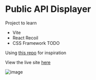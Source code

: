 # Public API Displayer

Project to learn

- Vite
- React Recoil
- CSS Framework TODO

Using [this repo](https://github.com/davemachado/public-api) for inspiration

View the live site [here](https://publicapi.darrenxu.com/)

![image](https://user-images.githubusercontent.com/16931153/152439824-e5c4938b-46b3-481e-9484-5381b9889b53.png)
